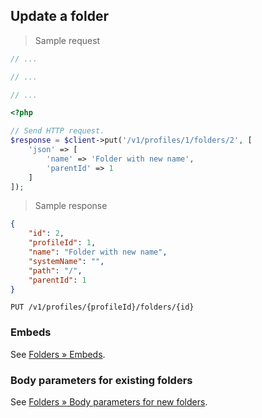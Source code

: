 ## Update a folder

> Sample request

```java
// ...
```

```c
// ...
```

```csharp
// ...
```

```php
<?php

// Send HTTP request.
$response = $client->put('/v1/profiles/1/folders/2', [
    'json' => [
        'name' => 'Folder with new name',
        'parentId' => 1
    ]
]);
```

> Sample response

```json
{
    "id": 2,
    "profileId": 1,
    "name": "Folder with new name",
    "systemName": "",
    "path": "/",
    "parentId": 1
}
```

`PUT /v1/profiles/{profileId}/folders/{id}`

### Embeds

See [Folders &raquo; Embeds](#embeds-for-folders).

### Body parameters for existing folders

See [Folders &raquo; Body parameters for new folders](#body-parameters-for-new-folders).
